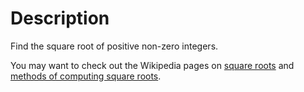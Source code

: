 # Description

Find the square root of positive non-zero integers.

You may want to check out the Wikipedia pages on [square roots][square-root] and [methods of computing square roots][computing-square-roots].

[square-root]: https://en.wikipedia.org/wiki/Square_root
[computing-square-roots]: https://en.wikipedia.org/wiki/Methods_of_computing_square_roots
